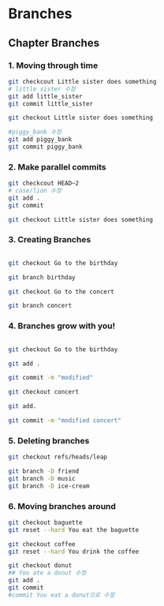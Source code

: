 # Branches
## Chapter Branches
### 1. Moving through time
```bash
git checkcout Little sister does something
# little sister 수정
git add little_sister
git commit little_sister

git checkout Little sister does something

#piggy_bank 수정
git add piggy_bank
git commit piggy_bank
```
### 2. Make parallel commits
```bash
git checkcout HEAD~2
# case/lion 수정
git add .
git commit 

git checkout Little sister does something
```
### 3. Creating Branches
```bash

git checkout Go to the birthday

git branch birthday

git checkout Go to the concert

git branch concert
```

### 4. Branches grow with you!
```bash

git checkout Go to the birthday

git add .

git commit -m "modified"

git checkout concert

git add.

git commit -m "modified concert"
```
### 5. Deleting branches
```bash
git checkout refs/heads/leap

git branch -D friend
git branch -D music
git branch -D ice-cream
```
### 6. Moving branches around
```bash
git checkout baguette
git reset --hard You eat the baguette

git checkout coffee
git reset --hard You drink the coffee

git checkout donut
## You ate a donut 수정
git add .
git commit
#commit You eat a donut으로 수정

